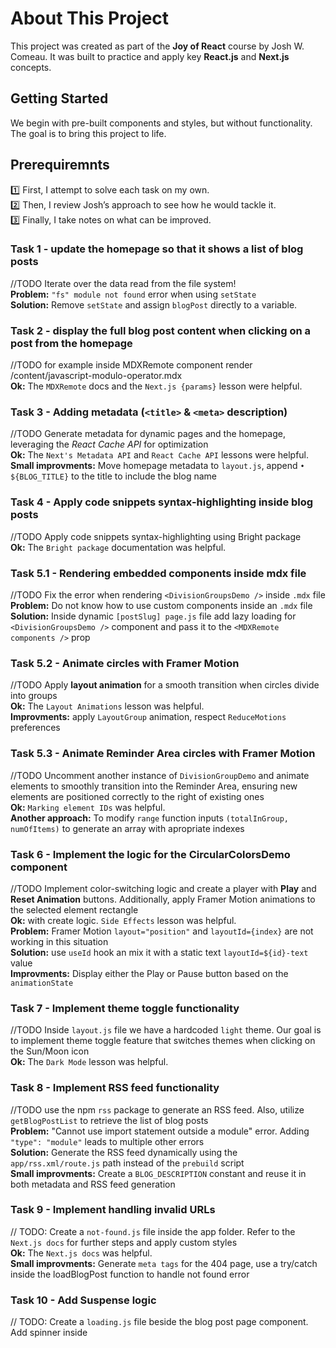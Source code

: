 # About This Project

This project was created as part of the **Joy of React** course by Josh W. Comeau. It was built to practice and apply key **React.js** and **Next.js** concepts.

## Getting Started

We begin with pre-built components and styles, but without functionality. The goal is to bring this project to life.

## Prerequiremnts

1️⃣ First, I attempt to solve each task on my own.<br />
2️⃣ Then, I review Josh’s approach to see how he would tackle it.<br />
3️⃣ Finally, I take notes on what can be improved.

### Task 1 - update the homepage so that it shows a list of blog posts

//TODO Iterate over the data read from the file system!<br />
**Problem:** `"fs" module not found` error when using `setState`<br />
**Solution:** Remove `setState` and assign `blogPost` directly to a variable.

### Task 2 - display the full blog post content when clicking on a post from the homepage

//TODO for example inside MDXRemote component render /content/javascript-modulo-operator.mdx <br />
**Ok:** The `MDXRemote` docs and the `Next.js {params}` lesson were helpful.

### Task 3 - Adding metadata (`<title>` & `<meta>` description)

//TODO Generate metadata for dynamic pages and the homepage, leveraging the _React Cache API_ for optimization<br />
**Ok:** The `Next's Metadata API` and `React Cache API` lessons were helpful.<br />
**Small improvments:** Move homepage metadata to `layout.js`, append `• ${BLOG_TITLE}` to the title to include the blog name

### Task 4 - Apply code snippets syntax-highlighting inside blog posts

//TODO Apply code snippets syntax-highlighting using Bright package<br />
**Ok:** The `Bright package` documentation was helpful.

### Task 5.1 - Rendering embedded components inside mdx file

//TODO Fix the error when rendering `<DivisionGroupsDemo />` inside `.mdx` file<br />
**Problem:** Do not know how to use custom components inside an `.mdx` file <br />
**Solution:** Inside dynamic `[postSlug] page.js` file add lazy loading for `<DivisionGroupsDemo />` component and pass it to the `<MDXRemote components />` prop

### Task 5.2 - Animate circles with Framer Motion

//TODO Apply **layout animation** for a smooth transition when circles divide into groups<br />
**Ok:** The `Layout Animations` lesson was helpful.<br />
**Improvments:** apply `LayoutGroup` animation, respect `ReduceMotions` preferences

### Task 5.3 - Animate Reminder Area circles with Framer Motion

//TODO Uncomment another instance of `DivisionGroupDemo` and animate elements to smoothly transition into the Reminder Area, ensuring new elements are positioned correctly to the right of existing ones<br />
**Ok:** `Marking element IDs` was helpful.<br />
**Another approach:** To modify `range` function inputs `(totalInGroup, numOfItems)` to generate an array with apropriate indexes

### Task 6 - Implement the logic for the CircularColorsDemo component

//TODO Implement color-switching logic and create a player with **Play** and **Reset Animation** buttons. Additionally, apply Framer Motion animations to the selected element rectangle<br />
**Ok:** with create logic. `Side Effects` lesson was helpful.<br />
**Problem:** Framer Motion `layout="position"` and `layoutId={index}` are not working in this situation<br />
**Solution:** use `useId` hook an mix it with a static text `layoutId=${id}-text` value<br />
**Improvments:** Display either the Play or Pause button based on the `animationState`

### Task 7 - Implement theme toggle functionality

//TODO Inside `layout.js` file we have a hardcoded `light` theme. Our goal is to implement theme toggle feature that switches themes when clicking on the Sun/Moon icon<br />
**Ok:** The `Dark Mode` lesson was helpful.

### Task 8 - Implement RSS feed functionality

//TODO use the npm `rss` package to generate an RSS feed. Also, utilize `getBlogPostList` to retrieve the list of blog posts<br />
**Problem:** "Cannot use import statement outside a module" error. Adding `"type": "module"` leads to multiple other errors<br />
**Solution:** Generate the RSS feed dynamically using the `app/rss.xml/route.js` path instead of the `prebuild` script<br />
**Small improvments:** Create a `BLOG_DESCRIPTION` constant and reuse it in both metadata and RSS feed generation

### Task 9 - Implement handling invalid URLs

// TODO: Create a `not-found.js` file inside the app folder. Refer to the `Next.js docs` for further steps and apply custom styles<br />
**Ok:** The `Next.js docs` was helpful.<br />
**Small improvments:** Generate `meta tags` for the 404 page, use a try/catch inside the loadBlogPost function to handle not found error

### Task 10 - Add Suspense logic

// TODO: Create a `loading.js` file beside the blog post page component. Add spinner inside<br />
